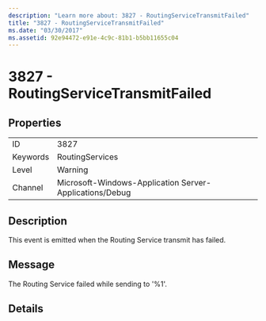 ```yaml
---
description: "Learn more about: 3827 - RoutingServiceTransmitFailed"
title: "3827 - RoutingServiceTransmitFailed"
ms.date: "03/30/2017"
ms.assetid: 92e94472-e91e-4c9c-81b1-b5bb11655c04
---
```

# 3827 - RoutingServiceTransmitFailed

## Properties  
  
|||  
|-|-|  
|ID|3827|  
|Keywords|RoutingServices|  
|Level|Warning|  
|Channel|Microsoft-Windows-Application Server-Applications/Debug|  
  
## Description  

 This event is emitted when the Routing Service transmit has failed.  
  
## Message  

 The Routing Service failed while sending to '%1'.  
  
## Details
